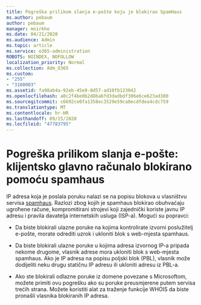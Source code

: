```yaml
---
title: Pogreška prilikom slanja e-pošte koju je blokirao SpamHaus
ms.author: pebaum
author: pebaum
manager: mnirkhe
ms.date: 04/21/2020
ms.audience: Admin
ms.topic: article
ms.service: o365-administration
ROBOTS: NOINDEX, NOFOLLOW
localization_priority: Normal
ms.collection: Adm_O365
ms.custom:
- "255"
- "3100003"
ms.assetid: fa98ab4a-92eb-45e9-8d57-ad10fb123042
ms.openlocfilehash: a0c2f4be0b2d8ba6fd3dadbdf306e6ce623ad380
ms.sourcegitcommit: c6692ce0fa1358ec3529e59ca0ecdfdea4cdc759
ms.translationtype: MT
ms.contentlocale: hr-HR
ms.lasthandoff: 09/15/2020
ms.locfileid: "47783795"
---
```

# <a name="error-sending-email-client-host-blocked-using-spamhaus"></a>Pogreška prilikom slanja e-pošte: klijentsko glavno računalo blokirano pomoću spamhaus

IP adresa koja je poslala poruku nalazi se na popisu blokova u vlasništvu servisa [spamhaus](https://go.microsoft.com/fwlink/p/?linkid=123245). Razlozi zbog kojih je spamhaus blokirao obuhvaćaju ugroћene račune, kompromitirani strojevi koji zajednički koriste javnu IP adresu i pravila davatelja internetskih usluga (ISP-a). Mogući su popravci:
  
- Da biste blokirali ulazne poruke na kojima kontrolirate izvorni poslužitelj e-pošte, morate odrediti uzrok i ukloniti blok s web-mjesta spamhaus.

- Da biste blokirali ulazne poruke u kojima adresa izvornog IP-a pripada nekome drugome, vlasnik adrese mora ukloniti blok s web-mjesta spamhaus. Ako je IP adresa na popisu poljski blok (PBL), vlasnik može dodijeliti neku drugu statičnu IP adresu ili ukloniti adresu iz PBL-a.

- Ako ste blokirali odlazne poruke iz domene povezane s Microsoftom, možete primiti ovu pogrešku ako su poruke preusmjerene putem servisa trećih strana. Možete koristiti alat za traženje funkcije WHOIS da biste pronašli vlasnika blokiranih IP adresa.
